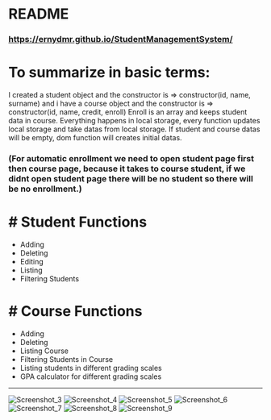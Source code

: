 # README

### https://ernydmr.github.io/StudentManagementSystem/
<h1>To summarize in basic terms:</h1>
I created a student object and the constructor is => constructor(id, name, surname)
and i have a course object and the constructor is => constructor(id, name, credit, enroll)
Enroll is an array and keeps student data in course.
Everything happens in local storage, every function updates local storage and take datas from local storage.
If student and course datas will be empty, dom function will creates initial datas.
<h3> (For automatic enrollment we need to open student page first then course page, because it takes to course student, if we didnt open student page there will be no student so there will be no enrollment.)</h3>

<h1># Student Functions</h1>

- Adding
- Deleting
- Editing
- Listing
- Filtering Students

<h1># Course Functions</h1>

- Adding
- Deleting
- Listing Course
- Filtering Students in Course
- Listing students in different grading scales
- GPA calculator for different grading scales

---

![Screenshot_3](https://github.com/ernydmr/StudentManagementSystem/assets/88434027/fa1f3574-246c-4aaf-9c33-61d396be7037)
![Screenshot_4](https://github.com/ernydmr/StudentManagementSystem/assets/88434027/7cfa53aa-5c06-40ac-81a8-37761efe7360)
![Screenshot_5](https://github.com/ernydmr/StudentManagementSystem/assets/88434027/910618d1-7c90-4678-a1ba-24bc000f406a)
![Screenshot_6](https://github.com/ernydmr/StudentManagementSystem/assets/88434027/627ed325-006d-4f2a-8503-ff07dfff1f2a)
![Screenshot_7](https://github.com/ernydmr/StudentManagementSystem/assets/88434027/7093c96b-c1e8-4ff0-a112-14292b8b1d57)
![Screenshot_8](https://github.com/ernydmr/StudentManagementSystem/assets/88434027/4e521078-1d55-4f36-83a8-b1e7043b59d8)
![Screenshot_9](https://github.com/ernydmr/StudentManagementSystem/assets/88434027/c4efebe3-d7f6-4c68-b5c5-069f10b62775)
